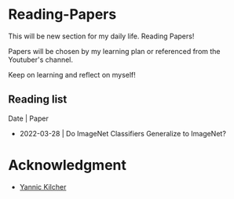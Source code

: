 # Reading-Papers

This will be new section for my daily life. Reading Papers!

Papers will be chosen by my learning plan or referenced from the Youtuber's channel.

Keep on learning and reflect on myself!


## Reading list
Date | Paper
- 2022-03-28 | Do ImageNet Classifiers Generalize to ImageNet? 



# Acknowledgment
- [Yannic Kilcher](https://www.youtube.com/c/YannicKilcher) 
